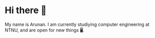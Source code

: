 # Hi there 👋

My name is Arunan. I am currently studiying computer engineering at NTNU, and are open for new things 🖥️.
